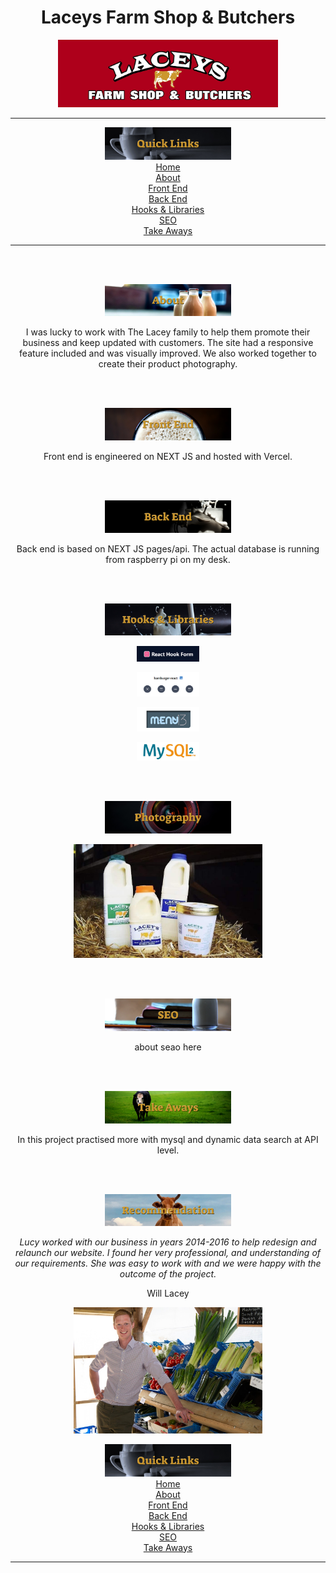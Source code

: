 <div align="center">
<h1>Laceys Farm Shop & Butchers</h1>
<img
    src="./public/Media/Photoshoot/Logo.jpg"
    width="70%"
    id="home"
    />



<hr />
<img
    src="./public/Media/README/quickLinks.jpg"
    width="40%"
    /> <br />
<!-- <h2>Quick Links</h2> -->
<a href="#home">Home</a><br />
<a href="#about">About</a><br />
<a href="#frontEnd">Front End</a><br />
<a href="#backEnd">Back End</a><br />
<a href="#hooksAndLibraries">Hooks & Libraries</a><br />
<a href="#seo">SEO</a><br />
<a href="#takeAways">Take Aways</a><br />
<hr />






<br /><br />
<!-- ABOUT -->
<img
    src="./public/Media/README/abouts.jpg"
    width="40%"
    id="about"
    />
<!-- <h2>About</h2> -->
<p>
I was lucky to work with The Lacey family to help them promote their business and keep updated with customers. The site had a responsive feature included and was visually improved. We also worked together to create their product photography.
</p>





<!-- FRONT END -->
<br /><br />
<!-- <a href="#home">Home</a><br /> -->
<img
    src="./public/Media/README/frontEnd.jpg"
    width="40%"
    id="frontEnd"
    />
<!-- <h2>Front End</h2> -->
<p>
Front end is engineered on NEXT JS and hosted with Vercel.
 </p>







<!-- BACK END -->
<br /><br />
<!-- <a href="#home">Home</a><br /> -->
<img
    src="./public/Media/README/backEnd.jpg"
    width="40%"
    id="backEnd"
    />
<!-- <h2>Back End</h2> -->

<p>
    Back end is based on NEXT JS pages/api. The actual database is running from raspberry pi on my desk.
    </p>






<!-- HOOKS & LIBRARIES -->
<br /><br />
<!-- <a href="#home">Home</a><br /> -->
<img
    src="./public/Media/README/hooksAndLibraries.jpg"
    width="40%"
    id="hooksAndLibraries"
    />
<!-- <h2>Hooks & Libraries</h2> -->



<img
    src="./public/Media/README/hooksLibraries/FormHook.jpg"
    width="20%"
    alt="form hook"
    />


<img
    src="./public/Media/README/hooksLibraries/HamburgerReact.jpg"
    width="20%"
    alt="hamburger react"
    />


<img
    src="./public/Media/README/hooksLibraries/Menu13.jpg"
    width="20%"
    alt="menu13"
    />

<img
    src="./public/Media/README/hooksLibraries/mysql2.jpg"
    width="20%"
    alt="mysql2"
    /><br />






<!-- PHOTOGRAPHY -->
<br /><br />
<!-- <a href="#home">Home</a><br /> -->
<img
    src="./public/Media/README/photography.jpg"
    width="40%"
    id="photography title"
    />
<!-- <h2>Photography</h2> -->
<img
    src="./public/Media/Photoshoot/milkCreamIcecream.jpeg"
    width="60%"
    id="photography title"
    />







<!-- SEO -->
<br /><br />
<!-- <a href="#home">Home</a><br /> -->
<img
    src="./public/Media/README/SEOjpg.jpg"
    width="40%"
    id="seo"
    />
<!-- <h2>SEO</h2> -->
<p>
about seao here
</p>





<!-- TAKE AWAYS: -->
<br /><br />
<!-- <a href="#home">Home</a><br /> -->
<img
    src="./public/Media/README/takeAways.jpg"
    width="40%"
    id="takeAways"
    />
<!-- <h2>Take Aways</h2> -->

<p>
In this project practised more with mysql and dynamic data search at API level.

</p>



<!-- RECOMMENDATION: -->
<br /><br />
<!-- <a href="#home">Home</a><br /> -->
<img
    src="./public/Media/README/recommendation.jpg"
    width="40%"
    id="takeAways"
    />
<!-- <h2>Recommendation:</h2> -->
<i>
Lucy worked with our business in years 2014-2016 to help redesign and relaunch our website.  I found her very professional, and understanding of our requirements.  She was easy to work with and we were happy with the outcome of the project.


</i>
<p>
Will Lacey
</p>

<img
    src="./public/Media/Photoshoot/WillLacey.jpg"
    width="60%"
    id="takeAways"
    />








<!-- QUICK LINKS: -->
<!-- <h2>Quick Links</h2> -->
<img
    src="./public/Media/README/quickLinks.jpg"
    width="40%"
    /> <br />
<a href="#home">Home</a><br />
<a href="#about">About</a><br />
<a href="#frontEnd">Front End</a><br />
<a href="#backEnd">Back End</a><br />
<a href="#hooksAndLibraries">Hooks & Libraries</a><br />
<a href="#seo">SEO</a><br />
<a href="#takeAways">Take Aways</a><br />
<hr />



</div>
